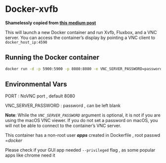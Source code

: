 # Docker-xvfb

**Shamelessly copied from [this medium post](https://medium.com/dot-debug/running-chrome-in-a-docker-container-a55e7f4da4a8)**

This will launch a new Docker container and run Xvfb, Fluxbox, and a VNC server. You can access the container’s display by pointing a VNC client to `docker_host_ip:4590`

## Running the Docker container

```bash
docker run -d -p 5900:5900 -p 8080:8080 -e VNC_SERVER_PASSWORD=password --user apps  iluvmonero/docker-xvfb
```

## Environmental Vars

PORT : NoVNC port , default 8080

VNC_SERVER_PASSWORD : password , can be left blank

**Note**: While the _`VNC_SERVER_PASSWORD`_ argument is optional, it is not if you are using the macOS VNC viewer. If you do not set a password on macOS, you will not be able to connect to the container’s VNC server.

This container has a non-root user **_apps_** created in Dockerfile , root passwd =_docker_

Please check if your GUI app needed `--privileged` flag , as some popular apps like chrome need it
